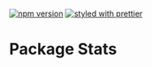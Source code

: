 [![npm version](https://badge.fury.io/js/%40gameastic%2Fpkg-stats.svg)](https://badge.fury.io/js/%40gameastic%2Fpkg-stats)
[![styled with prettier](https://img.shields.io/badge/styled_with-prettier-ff69b4.svg)](https://github.com/prettier/prettier)

# Package Stats
